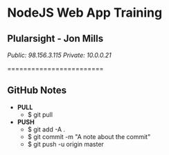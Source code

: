 # NodeJS Web App Training
## Plularsight - Jon Mills


*Public: 98.156.3.115*
*Private: 10.0.0.21*

========================

## GitHub Notes ##

* __PULL__
    * $ git pull
* __PUSH__
    * $ git add -A .
    * $ git commit -m "A note about the commit"
    * $ git push -u origin master